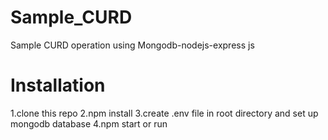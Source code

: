 # Sample_CURD
Sample CURD operation using Mongodb-nodejs-express js

# Installation
1.clone this repo
2.npm install
3.create .env file in root directory and set up mongodb database
4.npm start or run
